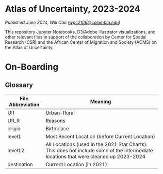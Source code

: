 # Atlas of Uncertainty, 2023-2024
*Published June 2024, Will Cao (wpc2106@columbia.edu)*

This repository Jupyter Notebooks, D3/Adobe Illustrator visualizations, and other relevant files in support of the collaboration by Center for Spatial Research (CSR) and the African Center of Migration and Society (ACMS) on the Atlas of Uncertainty.

# On-Boarding
## Glossary
File Abbreviation | Meaning |
--- | --- |
UR        | Urban-Rural | 
UR_R      | Reasons     |
origin    | Birthplace  |
level1    | Most Recent Location (before Current Location) |
level12   | All Locations (used in the 2021 Star Charts). This does not include some of the intermediate locations that were cleaned up 2023-2024 |
destination | Current Location (in 2021) |

